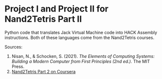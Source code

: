 # Project I and Project II for Nand2Tetris Part II

Python code that translates Jack Virtual Machine code into HACK Assembly instructions. Both of these languages come from the Nand2Tetris courses.

Sources: 
1. Nisan, N., & Schocken, S. (2021). *The Elements of Computing Systems: Building a Modern Computer from First Principles (2nd ed.).* The MIT Press.
2. [Nand2Tetris Part 2 on Coursera](https://www.coursera.org/learn/nand2tetris2)
